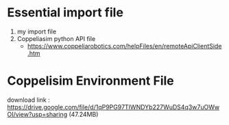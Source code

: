 # Essential import file 
1. my import file
2. Coppeliasim python API file
    - https://www.coppeliarobotics.com/helpFiles/en/remoteApiClientSide.htm

# Coppelisim Environment File
download link : https://drive.google.com/file/d/1qP9PG97TIWNDYb227WuDS4q3w7uOWwOI/view?usp=sharing (47.24MB)
